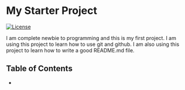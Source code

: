 # My Starter Project

[![License](https://img.shields.io/badge/License-MIT-blue.svg)](https://opensource.org/licenses/MIT)

I am complete newbie to programming and this is my first project. I am using this project to learn how to use git and github. I am also using this project to learn how to write a good README.md file.

## Table of Contents

- 
